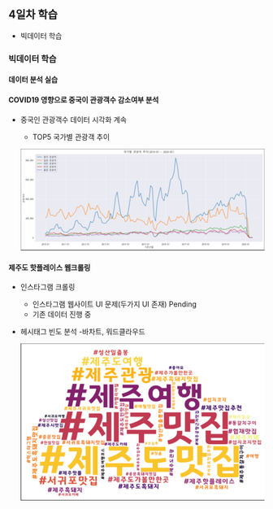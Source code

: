 ## 4일차 학습
- 빅데이터 학습

### 빅데이터 학습

#### 데이터 분석 실습

#### COVID19 영향으로 중국이 관광객수 감소여부 분석
- 중국인 관광객수 데이터 시각화 계속
    - TOP5  국가별 관광객 추이

    ![국가별관광객](https://raw.githubusercontent.com/YoonChanWo0/bigdata-analysis-2024/main/images/ba006.png)

#### 제주도 핫플레이스 웹크롤링
- 인스타그램 크롤링
    - 인스타그램 웹사이트 UI 문제(두가지 UI 존재) Pending
    - 기존 데이터 진행 중
- 헤시태그 빈도 분석
    -바차트, 워드클라우드

    ![워드클라우드](https://raw.githubusercontent.com/YoonChanWo0/bigdata-analysis-2024/main/images/ba008.png)